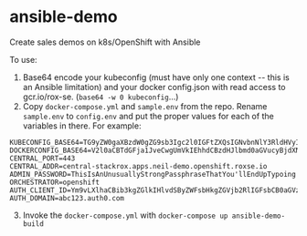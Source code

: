 # ansible-demo
Create sales demos on k8s/OpenShift with Ansible

To use:

1. Base64 encode your kubeconfig (must have only one context -- this is an Ansible limitation) and your docker config.json with read access to gcr.io/rox-se.  (`base64 -w 0 kubeconfig`...)
2. Copy `docker-compose.yml` and `sample.env` from the repo.  Rename `sample.env` to `config.env` and put the proper values for each of the variables in there.  For example:

```
KUBECONFIG_BASE64=TG9yZW0gaXBzdW0gZG9sb3Igc2l0IGFtZXQsIGNvbnNlY3RldHVyIGFkaXBpc2NpbmcgZWxpdC4gVml2YW11cyBmYWNpbGlzaXMgZWxlaWZlbmQgZWxlbWVudHVtLiBBbGlxdWFtIHVsbGFtY29ycGVyIHJpc3VzIGxvcmVtLCBuZWMgYXVjdG9yLgo=
DOCKERCONFIG_BASE64=V2l0aCBTdGFja1JveCwgUmVkIEhhdCBzdHJlbmd0aGVucyBjdXN0b21lcnPigJkgYWJpbGl0eSB0byBidWlsZCwgZGVwbG95IGFuZCBydW4gYXBwbGljYXRpb25zIG1vcmUgc2VjdXJlbHkgYWNyb3NzIHRoZSBvcGVuIGh5YnJpZCBjbG91ZAo=
CENTRAL_PORT=443
CENTRAL_ADDR=central-stackrox.apps.neil-demo.openshift.roxse.io
ADMIN_PASSWORD=ThisIsAnUnusuallyStrongPassphraseThatYou'llEndUpTypoing
ORCHESTRATOR=openshift
AUTH_CLIENT_ID=Ym9vLXlhaCBib3kgZGlkIHlvdSByZWFsbHkgZGVjb2RlIGFsbCB0aGVzZT8K
AUTH_DOMAIN=abc123.auth0.com
```

3. Invoke the `docker-compose.yml` with `docker-compose up ansible-demo-build`